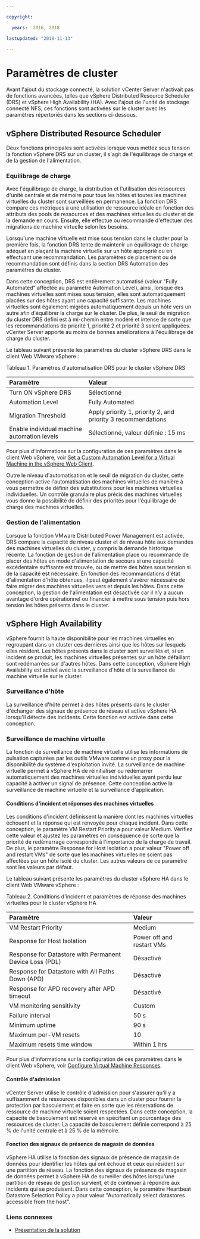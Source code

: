 ```yaml
---

copyright:

  years:  2016, 2018

lastupdated: "2018-11-13"

---
```


# Paramètres de cluster

Avant l'ajout du stockage connecté, la solution vCenter Server n'activait pas de fonctions avancées, telles que vSphere Distributed Resource Scheduler (DRS) et vSphere High Availability (HA). Avec l'ajout de l'unité de stockage connecté NFS, ces fonctions sont activées sur le cluster avec les paramètres répertoriés dans les sections ci-dessous.

## vSphere Distributed Resource Scheduler

Deux fonctions principales sont activées lorsque vous mettez sous tension la fonction vSphere DRS sur un cluster, il s'agit de l'équilibrage de charge et de la gestion de l'alimentation.

### Equilibrage de charge

Avec l'équilibrage de charge, la distribution et l'utilisation des ressources d'unité centrale et de mémoire pour tous les hôtes et toutes les machines virtuelles du cluster sont surveillées en permanence. La fonction DRS compare ces métriques à une utilisation de ressource idéale en fonction des attributs des pools de ressources et des machines virtuelles du cluster et de la demande en cours. Ensuite, elle effectue ou recommande d'effectuer des migrations de machine virtuelle selon les besoins. 

Lorsqu'une machine virtuelle est mise sous tension dans le cluster pour la première fois, la fonction DRS tente de maintenir un équilibrage de charge adéquat en plaçant la machine virtuelle sur un hôte approprié ou en effectuant une recommandation. Les paramètres de placement ou de recommandation sont définis dans la section DRS Automation des paramètres du cluster.

Dans cette conception, DRS est entièrement automatisé (valeur "Fully Automated" affectée au paramètre Automation Level), ainsi, lorsque des machines virtuelles sont mises sous tension, elles sont automatiquement placées sur des hôtes ayant une capacité suffisante. Les machines virtuelles sont également migrées automatiquement depuis un hôte vers un autre afin d'équilibrer la charge sur le cluster. De plus, le seuil de migration du cluster DRS défini est à mi-chemin entre modéré et intense de sorte que les recommandations de priorité 1, priorité 2 et priorité 3 soient appliquées. vCenter Server apporte au moins de bonnes améliorations à l'équilibrage de charge du cluster.

Le tableau suivant présente les paramètres du cluster vSphere DRS dans le client Web VMware vSphere :

Tableau 1. Paramètres d'automatisation DRS pour le cluster vSphere DRS

| Paramètre             | Valeur  |
|:------------------- |:------ |
| Turn ON vSphere DRS | Sélectionné |
| Automation Level | Fully Automated |
| Migration Threshold | Apply priority 1, priority 2, and priority 3 recommendations |
| Enable individual machine automation levels | Sélectionné, valeur définie : 15 ms |

Pour plus d'informations sur la configuration de ces paramètres dans le client Web vSphere, voir [Set a Custom Automation Level for a Virtual Machine in the vSphere Web Client](https://docs.vmware.com/en/VMware-vSphere/5.5/com.vmware.vsphere.resmgmt.doc/GUID-C21C0609-923B-46FB-920C-887F00DBCAB9.html).

Outre le niveau d'automatisation et le seuil de migration du cluster, cette conception active l'automatisation des machines virtuelles de manière à vous permettre de définir des substitutions pour les machines virtuelles individuelles. Un contrôle granulaire plus précis des machines virtuelles vous donne la possibilité de définir des priorités pour l'équilibrage de charge des machines virtuelles.

### Gestion de l'alimentation

Lorsque la fonction VMware Distributed Power Management est activée, DRS compare la capacité de niveau cluster et de niveau hôte aux demandes des machines virtuelles du cluster, y compris la demande historique récente. La fonction de gestion de l'alimentation place ou recommande de placer des hôtes en mode d'alimentation de secours si une capacité excédentaire suffisante est trouvée, ou de mettre des hôtes sous tension si de la capacité est nécessaire. En fonction des recommandations d'état d'alimentation d'hôte obtenues, il peut également s'avérer nécessaire de faire migrer des machines virtuelles vers et depuis les hôtes.
Dans cette conception, la gestion de l'alimentation est désactivée car il n'y a aucun avantage d'ordre opérationnel ou financier à mettre sous tension puis hors tension les hôtes présents dans le cluster.

## vSphere High Availability

vSphere fournit la haute disponibilité pour les machines virtuelles en regroupant dans un cluster ces dernières ainsi que les hôtes sur lesquels elles résident. Les hôtes présents dans le cluster sont surveillés et, si un incident se produit, les machines virtuelles présentes sur un hôte défaillant sont redémarrées sur d'autres hôtes.
Dans cette conception, vSphere High Availability est activé avec la surveillance d'hôte et la surveillance de machine virtuelle sur le cluster.

### Surveillance d'hôte

La surveillance d'hôte permet à des hôtes présents dans le cluster d'échanger des signaux de présence de réseau et active vSphere HA lorsqu'il détecte des incidents. Cette fonction est activée dans cette conception.

### Surveillance de machine virtuelle

La fonction de surveillance de machine virtuelle utilise les informations de pulsation capturées par les outils VMware comme un proxy pour la disponibilité du système d'exploitation invité. La surveillance de machine virtuelle permet à vSphere HA de réinitialiser ou redémarrer automatiquement des machines virtuelles individuelles ayant perdu leur capacité à activer un signal de présence. Cette conception active la surveillance de machine virtuelle et la surveillance d'application.

#### Conditions d'incident et réponses des machines virtuelles

Les conditions d'incident définissent la manière dont les machines virtuelles échouent et la réponse qui est renvoyée pour chaque incident. Dans cette conception, le paramètre VM Restart Priority a pour valeur Medium. Vérifiez cette valeur et ajustez les paramètres en conséquence de sorte que la priorité de redémarrage corresponde à l'importance de la charge de travail. De plus, le paramètre Response for Host Isolation a pour valeur "Power off and restart VMs" de sorte que les machines virtuelles ne soient pas affectées par un hôte isolé du cluster. Les autres valeurs de ce paramètre sont les valeurs par défaut.

Le tableau suivant présente les paramètres du cluster vSphere HA dans le client Web VMware vSphere :

Tableau 2. Conditions d'incident et paramètres de réponse des machines virtuelles pour le cluster vSphere HA

| Paramètre             | Valeur  |
|:------------------- |:------ |
| VM Restart Priority | Medium |
| Response for Host Isolation | Power off and restart VMs |
| Response for Datastore with Permanent Device Loss (PDL) | Désactivé |
| Response for Datastore with All Paths Down (APD) | Désactivé |
| Response for APD recovery after APD timeout | Désactivé |
| VM monitoring sensitivity | Custom |
| Failure interval | 50 s |
| Minimum uptime | 90 s |
| Maximum per-VM resets | 10 |
| Maximum resets time window | Within 1 hrs |

Pour plus d'informations sur la configuration de ces paramètres dans le client Web vSphere, voir [Configure Virtual Machine Responses](https://docs.vmware.com/en/VMware-vSphere/6.0/com.vmware.vsphere.avail.doc/GUID-3DAED2B1-55B8-4877-BD0F-BC57C10A516C.html).

#### Contrôle d'admission

vCenter Server utilise le contrôle d'admission pour s'assurer qu'il y a suffisamment de ressources disponibles dans un cluster pour fournir la protection par basculement et faire en sorte que les réservations de ressource de machine virtuelle soient respectées. Dans cette conception, la capacité de basculement est réservé en spécifiant un pourcentage des ressources de cluster. La capacité de basculement définie correspond à 25 % de l'unité centrale et à 25 % de la mémoire.

#### Fonction des signaux de présence de magasin de données

vSphere HA utilise la fonction des signaux de présence de magasin de données pour identifier les hôtes qui ont échoué et ceux qui résident sur une partition de réseau. La fonction des signaux de présence de magasin de données permet à vSphere HA de surveiller des hôtes lorsqu'une partition de réseau de gestion survient, et de continuer à répondre aux incidents qui se produisent. Dans cette conception, le paramètre Heartbeat Datastore Selection Policy a pour valeur "Automatically select datastores accessible from the host".

### Liens connexes

* [Présentation de la solution](../solution/solution_overview.html)
